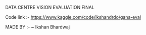 DATA CENTRE VISION EVALUATION FINAL
 
Code link :-
https://www.kaggle.com/code/ikshandrdo/gans-eval

MADE BY :-
~ Ikshan Bhardwaj
